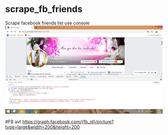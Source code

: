 # scrape_fb_friends
Scrape facebook friends list use console
![alt text](https://raw.githubusercontent.com/thaian2009/scrape_fb_friends/master/doc/cap.png "Capture chrome screen")

#FB avt
https://graph.facebook.com/{fb_id}/picture?type=large&width=200&height=200